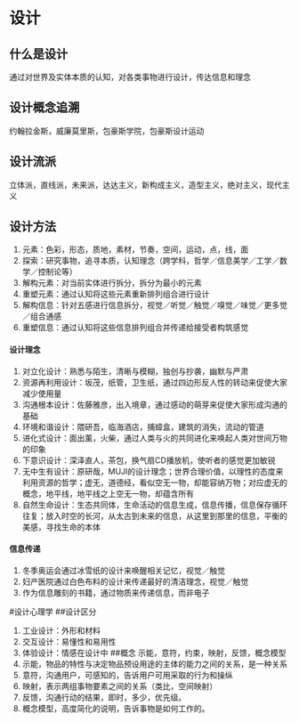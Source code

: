 # 设计
## 什么是设计
通过对世界及实体本质的认知，对各类事物进行设计，传达信息和理念
## 设计概念追溯
约翰拉金斯，威廉莫里斯，包豪斯学院，包豪斯设计运动
## 设计流派
立体派，直线派，未来派，达达主义，新构成主义，造型主义，绝对主义，现代主义
## 设计方法
1. 元素：色彩，形态，质地，素材，节奏，空间，运动，点，线，面
2. 探索：研究事物，追寻本质，认知理念（跨学科，哲学／信息美学／工学／数学／控制论等）
3. 解构元素：对当前实体进行拆分，拆分为最小的元素
4. 重塑元素：通过认知将这些元素重新排列组合进行设计
4. 解构信息：针对五感进行信息拆分，视觉／听觉／触觉／嗅觉／味觉／更多觉／组合通感
5. 重塑信息：通过认知将这些信息排列组合并传递给接受者构筑感觉
#### 设计理念
1. 对立化设计：熟悉与陌生，清晰与模糊，独创与抄袭，幽默与严肃
2. 资源再利用设计：坂茂，纸管，卫生纸，通过四边形反人性的转动来促使大家减少使用量
3. 沟通根本设计：佐藤雅彦，出入境章，通过感动的萌芽来促使大家形成沟通的基础
4. 环境和谐设计：隈研吾，临海酒店，捕蟑盒，建筑的消失，流动的管道
5. 进化式设计：面出薰，火柴，通过人类与火的共同进化来唤起人类对世间万物的印象
6. 下意识设计：深泽直人，茶包，换气扇CD播放机，使听者的感觉更加敏锐
7. 无中生有设计：原研哉，MUJI的设计理念；世界合理价值，以理性的态度来利用资源的哲学；虚无，道德经，看似空无一物，却能容纳万物；对应虚无的概念，地平线，地平线之上空无一物，却蕴含所有
8. 自然生命设计：生态共同体，生命活动的信息生成，信息传播，信息保存循环往复；放入时空的长河，从太古到未来的信息，从这里到那里的信息，平衡的美感，寻找生命的本体
#### 信息传递
1. 冬季奥运会通过冰雪纸的设计来唤醒相关记忆，视觉／触觉
2. 妇产医院通过白色布料的设计来传递最好的清洁理念，视觉／触觉
3. 作为信息雕刻的书籍，通过物质来传递信息，而非电子

#设计心理学
##设计区分
1. 工业设计：外形和材料
2. 交互设计：易懂性和易用性
3. 体验设计：情感在设计中
##概念
示能，意符，约束，映射，反馈，概念模型
1. 示能，物品的特性与决定物品预设用途的主体的能力之间的关系，是一种关系
2. 意符，沟通用户，可感知的，告诉用户可用采取的行为和操纵
3. 映射，表示两组事物要素之间的关系（类比，空间映射）
4. 反馈，沟通行动的结果，即时，多少，优先级。
5. 概念模型，高度简化的说明，告诉事物是如何工作的。

